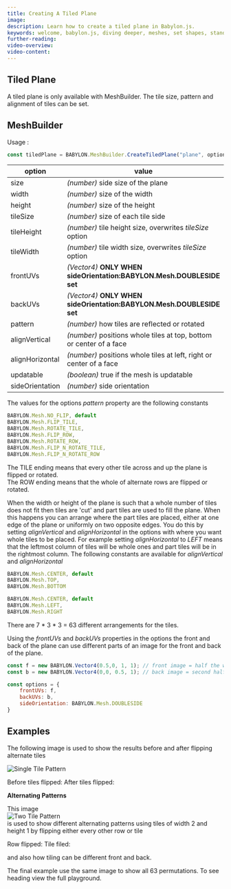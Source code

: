 ```yaml
---
title: Creating A Tiled Plane
image: 
description: Learn how to create a tiled plane in Babylon.js.
keywords: welcome, babylon.js, diving deeper, meshes, set shapes, standard shapes, tiled plane
further-reading:
video-overview:
video-content:
---
```


## Tiled Plane
A tiled plane is only available with MeshBuilder. The tile size, pattern and alignment of tiles can be set. 

## MeshBuilder
Usage :
```javascript
const tiledPlane = BABYLON.MeshBuilder.CreateTiledPlane("plane", options, scene); //scene is optional and defaults to the current scene
```

option|value|default value
--------|-----|-------------
size|_(number)_ side size of the plane|1
width|_(number)_ size of the width|size
height|_(number)_ size of the height|size
tileSize|_(number)_ size of each tile side|1
tileHeight|_(number)_ tile height size, overwrites _tileSize_ option|tileSize
tileWidth|_(number)_ tile width size, overwrites _tileSize_ option|tileSize
frontUVs|_(Vector4)_  **ONLY WHEN sideOrientation:BABYLON.Mesh.DOUBLESIDE set** | Vector4(0,0, 1,1) 
backUVs|_(Vector4)_  **ONLY WHEN sideOrientation:BABYLON.Mesh.DOUBLESIDE set** | Vector4(0,0, 1,1)
pattern|_(number)_ how tiles are reflected or rotated|NO_FLIP
alignVertical| _(number)_ positions whole tiles at top, bottom or center of a face|CENTER
alignHorizontal| _(number)_ positions whole tiles at left, right or center of a face|CENTER
updatable|_(boolean)_ true if the mesh is updatable|false
sideOrientation|_(number)_ side orientation|DEFAULTSIDE   

The values for the options *pattern* property are the following constants

```javascript
BABYLON.Mesh.NO_FLIP, default
BABYLON.Mesh.FLIP_TILE,
BABYLON.Mesh.ROTATE_TILE,
BABYLON.Mesh.FLIP_ROW,
BABYLON.Mesh.ROTATE_ROW,
BABYLON.Mesh.FLIP_N_ROTATE_TILE,
BABYLON.Mesh.FLIP_N_ROTATE_ROW
```

The TILE ending means that every other tile across and up the plane is flipped or rotated.  
The ROW ending means that the whole of alternate rows are flipped or rotated.

When the width or height of the plane is such that a whole number of tiles does not fit then tiles are 'cut' and part tiles are used to fill the plane. When this happens you can arrange where the part tiles are placed, either at one edge of the plane or uniformly on two opposite edges. You do this by setting *alignVertical* and *alignHorizontal* in the options with where you want whole tiles to be placed. For example setting *alignHorizontal* to *LEFT* means that the leftmost column of tiles will be whole ones and part tiles will be in the rightmost column. The following constants are available for *alignVertical* and *alignHorizontal*

```javascript
BABYLON.Mesh.CENTER, default
BABYLON.Mesh.TOP,
BABYLON.Mesh.BOTTOM
```

```javascript
BABYLON.Mesh.CENTER, default
BABYLON.Mesh.LEFT,
BABYLON.Mesh.RIGHT
```

There are 7 * 3 * 3 = 63 different arrangements for the tiles.

Using the *frontUVs* and *backUVs* properties in the options the front and back of the plane can use different parts of an image for the front and back of the plane.


```javascript
const f = new BABYLON.Vector4(0.5,0, 1, 1); // front image = half the whole image along the width 
const b = new BABYLON.Vector4(0,0, 0.5, 1); // back image = second half along the width

const options = {
    frontUVs: f,
	backUVs: b,
	sideOrientation: BABYLON.Mesh.DOUBLESIDE
}
``` 

## Examples

The following image is used to show the results before and after flipping alternate tiles

![Single Tile Pattern](/img/how_to/mesh/lavatile.jpg) 

Before tiles flipped: <Playground id="#XR696D" title="Create a Tiled Plane With Before Tiles Flipped" description="Simple example of creating a tiled plane with before tiles flipped." image=""/> 
After tiles flipped: <Playground id="#XR696D#1" title="Create a Tiled Plane With After Tiles Flipped" description="Simple example of creating a tiled plane with after tiles flipped." image=""/>

**Alternating Patterns**

This image  
![Two Tile Pattern](/img/how_to/mesh/tiles2.jpg)  
is used to show different alternating patterns using tiles of width 2 and height 1 by flipping either every other row or tile

Row flipped: <Playground id="#XR696D#3" title="Create a Tiled Plane With Row Flipped" description="Simple example of creating a tiled plane with row flipped." image=""/>
Tile filed: <Playground id="#XR696D#4" title="Create a Tiled Plane With Tile Filed" description="Simple example of creating a tiled plane with tile filed." image=""/>

and also how tiling can be different front and back.

<Playground id="#XR696D#2" title="Create a Tiled Plane With Different Tiling Front And Back" description="Simple example of creating a tiled plane with different tiling front and back." image=""/>


The final example use the same image to show all 63 permutations. To see heading view the full playground.
<Playground id="#XR696D#5" title="Create a Tiled Plane With 63 Different Permutations" description="Simple example of creating a tiled plane with 63 different permutations." image=""/>